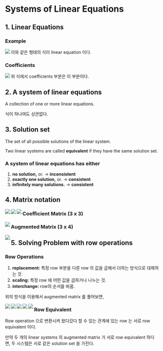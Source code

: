 # Systems of Linear Equations

## 1. Linear Equations

### Example

<img align="left" src="https://render.githubusercontent.com/render/math?math=\huge a_1x_1%2Ba_2x_2%2B...%2Ba_nx_n = b">  

이와 같은 형태의 식이 linear equation 이다.

### Coefficients

<img align="left" src="https://render.githubusercontent.com/render/math?math=\huge a_1,a_2...a_n">  

위 식에서 coefficients 부분은 이 부분이다.

## 2. A system of linear equations

A collection of one or more linear equations.

식이 하나여도 상관없다.

## 3. Solution set

The set of all possible solutions of the linear system.

Two linear systems are called **equivalent** if they have the same solution set.

### A system of linear equations has either

1. **no solution,** or.                     -> **inconsistent**
2. **exactly one solution,** or.    -> **consistent**
3. **infinitely many solutions.** -> **consistent**

## 4. Matrix notation

<img align="left" src="https://render.githubusercontent.com/render/math?math=\huge x_1-2x_2%2Bx_3=0">  

<img align="left" src="https://render.githubusercontent.com/render/math?math=\huge 0%2B2x_2-8x_3=8">  

<img align="left" src="https://render.githubusercontent.com/render/math?math=\huge -4x_1%2B5x_2%2B9x_3=-9">  

### Coefficient Matrix (3 x 3)

<img align="left" src="https://render.githubusercontent.com/render/math?math=\huge%5C%20%5Cbegin%7Bbmatrix%7D%201%20%26%20-2%20%26%201%5C%5C%200%20%26%202%20%26%20-8%5C%5C%20-4%20%26%205%20%26%209%20%5Cend%7Bbmatrix%7D">  

### Augmented Matrix (3 x 4)

<img align="left" src="https://render.githubusercontent.com/render/math?math=\huge%5C%20%5Cbegin%7Bbmatrix%7D%201%20%26%20-2%20%26%201%20%26%200%5C%5C%200%20%26%202%20%26%20-8%20%26%208%5C%5C%20-4%20%26%205%20%26%209%20%26%20-9%20%5Cend%7Bbmatrix%7D">  

## 5. Solving Problem with row operations

### Row Operations

1. **replacement:** 특정 row 부분을 다른 row 의 값을 곱해서 더하는 방식으로 대체하는 것.
2. **scaling:** 특정 row 에 어떤 값을 곱하거나 나누는 것.
3. **interchange:** row의 순서를 바꿈.

위의 방식을 이용해서 augmented matrix 를 풀어보면,

<img align="left" src="https://render.githubusercontent.com/render/math?math=\huge%5C%20%5Cbegin%7Bbmatrix%7D%201%20%26%20-2%20%26%201%20%26%200%5C%5C%200%20%26%202%20%26%20-8%20%26%208%5C%5C%20-4%20%26%205%20%26%209%20%26%20-9%20%5Cend%7Bbmatrix%7D">  

<img align="left" src="https://render.githubusercontent.com/render/math?math=\huge%5C%20%5Cbegin%7Bbmatrix%7D%201%20%26%20-2%20%26%201%20%26%200%5C%5C%200%20%26%201%20%26%20-4%20%26%204%5C%5C%200%20%26%20-3%20%26%2013%20%26%20-9%20%5Cend%7Bbmatrix%7D">  

<img align="left" src="https://render.githubusercontent.com/render/math?math=\huge%5C%20%5Cbegin%7Bbmatrix%7D%201%20%26%20-2%20%26%201%20%26%200%5C%5C%200%20%26%201%20%26%20-4%20%26%204%5C%5C%200%20%26%200%20%26%201%20%26%203%20%5Cend%7Bbmatrix%7D">  

<img align="left" src="https://render.githubusercontent.com/render/math?math=\huge%5C%20%5Cbegin%7Bbmatrix%7D%201%20%26%20-2%20%26%200%20%26%20-3%5C%5C%200%20%26%201%20%26%200%20%26%2016%5C%5C%200%20%26%200%20%26%201%20%26%203%20%5Cend%7Bbmatrix%7D">  

<img align="left" src="https://render.githubusercontent.com/render/math?math=\huge%5C%20%5Cbegin%7Bbmatrix%7D%201%20%26%200%20%26%200%20%26%2029%5C%5C%200%20%26%201%20%26%200%20%26%2016%5C%5C%200%20%26%200%20%26%201%20%26%203%20%5Cend%7Bbmatrix%7D">  

### Row Equivalent

Row operation 으로 변환시켜 왔다갔다 할 수 있는 관계에 있는 row 는 서로 row equivalent 이다.

만약 두 개의 linear systems 의 augmented matrix 가 서로 row equivalent 하다면, 두 시스템은 서로 같은 solution set 을 가진다.

